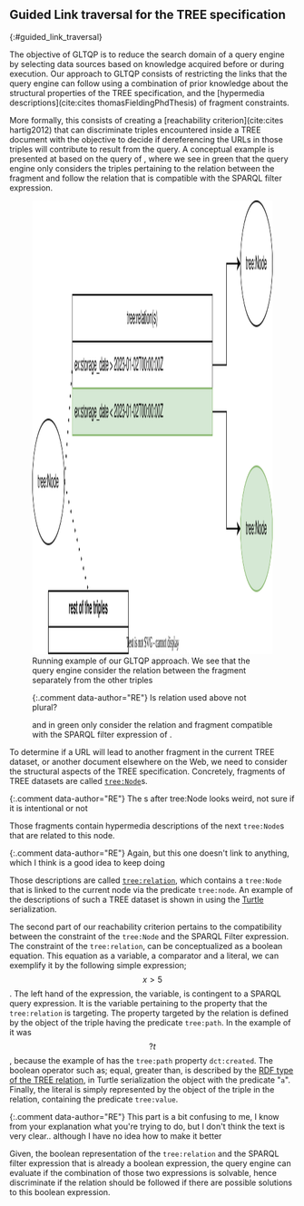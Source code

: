 ## Guided Link traversal for the TREE specification
{:#guided_link_traversal}

The objective of GLTQP is to reduce the search domain of a query engine by selecting data sources based on knowledge 
acquired before or during execution.
Our approach to GLTQP consists of restricting the links 
that the query engine can follow using a combination of prior knowledge about the structural properties of the TREE specification,
and the [hypermedia descriptions](cite:cites thomasFieldingPhdThesis) of fragment constraints.

More formally, this consists of creating a [reachability criterion](cite:cites hartig2012) 
that can discriminate triples encountered
inside a TREE document with the objective to decide if dereferencing the URLs in
those triples will contribute to result from the query.
A conceptual example is presented at [](#running_example) based on the query of [](#example-sparql),
where we see in green that the query engine only considers the triples pertaining to
the relation between the fragment and follow the relation that is compatible with the SPARQL filter expression.


<figure id="running_example">
<img src="img/running_example.drawio.svg" alt="[Running example of our GLTQP approach]" class="figure-narrow" style="height: 20vh">
<figcaption markdown="block">
Running example of our GLTQP approach.
We see that the query engine consider the relation between the fragment separately from the other triples

{:.comment data-author="RE"} 
Is relation used above not plural?

and in green only consider the relation and fragment compatible with the SPARQL filter expression of
[](#example-sparql).
</figcaption>
</figure>


To determine if a URL will lead to another fragment in the current TREE dataset,
or another document elsewhere on the Web,
we need to consider the structural aspects of the TREE specification.
Concretely, fragments of TREE datasets
are called [`tree:Node`](https://treecg.github.io/specification/#Node)s.

{:.comment data-author="RE"} 
The s after tree:Node looks weird, not sure if it is intentional or not

Those fragments contain hypermedia descriptions of the next `tree:Node`s that are related to this node.

{:.comment data-author="RE"} 
Again, but this one doesn't link to anything, which I think is a good idea to keep doing

Those descriptions are called [`tree:relation`](https://treecg.github.io/specification/#Relation),
which contains a `tree:Node` that is linked to the current node via the predicate `tree:node`.
An example of the descriptions of such a TREE dataset is shown 
in [](#TREE-relation-turtle-example) using the [Turtle](https://www.w3.org/TR/turtle/) serialization.


The second part of our reachability criterion pertains to the compatibility between the constraint
of the `tree:Node` and the SPARQL Filter expression. 
The constraint of the `tree:relation`, can be conceptualized as a boolean equation.
This equation as a variable, a comparator and a literal,
we can exemplify it by the following simple expression; $$ x > 5 $$.
The left hand of the expression, the variable, is contingent to a SPARQL query expression.
It is the variable pertaining to the property that the `tree:relation` is targeting.
The property targeted by the relation is defined by the object of the triple
having the predicate `tree:path`.
In the example of [](#example-sparql) it was $$ ?t $$, because the example of [](#TREE-relation-turtle-example)
has the `tree:path` property `dct:created`. 
The boolean operator such as; equal, greater than, is described by the [RDF type of the TREE relation](https://treecg.github.io/specification/#Relation), in Turtle serialization the object with the predicate "`a`".
Finally, the literal is simply represented by the object of the triple in the relation,
containing the predicate `tree:value`.

{:.comment data-author="RE"} 
This part is a bit confusing to me, I know from your explanation what you're trying to do, but I don't think 
the text is very clear.. although I have no idea how to make it better 

Given,
the boolean representation of the `tree:relation` and the SPARQL filter expression that is already a boolean expression,
the query engine can evaluate if the combination of those two expressions is solvable, hence
discriminate if the relation should be followed if there are possible solutions to this boolean expression.
